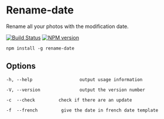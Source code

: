 # Rename-date

Rename all your photos with the modification date.

[![Build Status](https://travis-ci.org/cedced19/rename-date.svg?branch=master)](https://travis-ci.org/cedced19/rename-date)
[![NPM version](https://badge.fury.io/js/rename-date.svg)](http://badge.fury.io/js/rename-date)

```
npm install -g rename-date
```

## Options

```
-h, --help                  output usage information

-V, --version               output the version number

-c  --check         check if there are an update

-f  --french         give the date in french date template
```